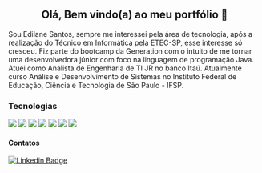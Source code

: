  
 <h2 align="center"> Olá, Bem vindo(a) ao meu portfólio 👋</h2>

 
 
 
<p>Sou Edilane Santos, sempre me interessei pela área de tecnologia, após a realização do Técnico em Informática pela ETEC-SP, esse interesse só cresceu. Fiz parte do bootcamp da Generation com o intuito de me tornar uma desenvolvedora júnior com foco na linguagem de programação Java. Atuei como Analista de Engenharia de TI JR no banco Itaú. Atualmente curso Análise e Desenvolvimento de Sistemas no Instituto Federal de Educação, Ciência e Tecnologia de São Paulo - IFSP. </p>


### Tecnologias 
<img src="https://img.shields.io/badge/java-%23ED8B00.svg?&style=for-the-badge&logo=java&logoColor=white" /> <img src="https://img.shields.io/badge/spring%20-%236DB33F.svg?&style=for-the-badge&logo=spring&logoColor=white" /> <img src="https://img.shields.io/badge/mysql-%2300f.svg?&style=for-the-badge&logo=mysql&logoColor=white" /> <img src="https://img.shields.io/badge/angular%20-%23DD0031.svg?&style=for-the-badge&logo=angular&logoColor=white" /> <img src="https://img.shields.io/badge/html5%20-%23E34F26.svg?&style=for-the-badge&logo=html5&logoColor=white" /> <img src="https://img.shields.io/badge/css3%20-%231572B6.svg?&style=for-the-badge&logo=css3&logoColor=white" /> <img src="https://img.shields.io/badge/javascript%20-%23323330.svg?&style=for-the-badge&logo=javascript&logoColor=%23F7DF1E" />  


#### Contatos
[![Linkedin Badge](https://img.shields.io/badge/-LinkedIn-blue?style=flat-square&logo=Linkedin&logoColor=white&link=https://www.linkedin.com/in/edilane-santos////)](https://www.linkedin.com/in/edilane-santos/) 


